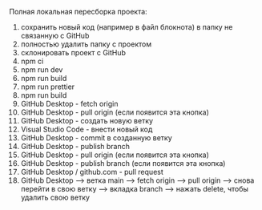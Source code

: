 Полная локальная пересборка проекта:

01) сохранить новый код (например в файл блокнота) в папку не связанную с GitHub
02) полностью удалить папку с проектом
03) склонировать проект с GitHub
04) npm ci
05) npm run dev
06) npm run build
07) npm run prettier
08) npm run build
09) GitHub Desktop - fetch origin
10) GitHub Desktop - pull origin (если появится эта кнопка)
11) GitHub Desktop - создать новую ветку
12) Visual Studio Code - внести новый код
13) GitHub Desktop - commit в созданную ветку
14) GitHub Desktop - publish branch
15) GitHub Desktop - pull origin (если появится эта кнопка)
16) GitHub Desktop - publish branch (если появится эта кнопка)
17) GitHub Desktop / github.com - pull request
18) GitHub Desktop --> ветка main --> fetch origin --> pull origin --> снова перейти в свою ветку --> вкладка branch --> нажать delete, чтобы удалить свою ветку

<!-- README.ru.md -->